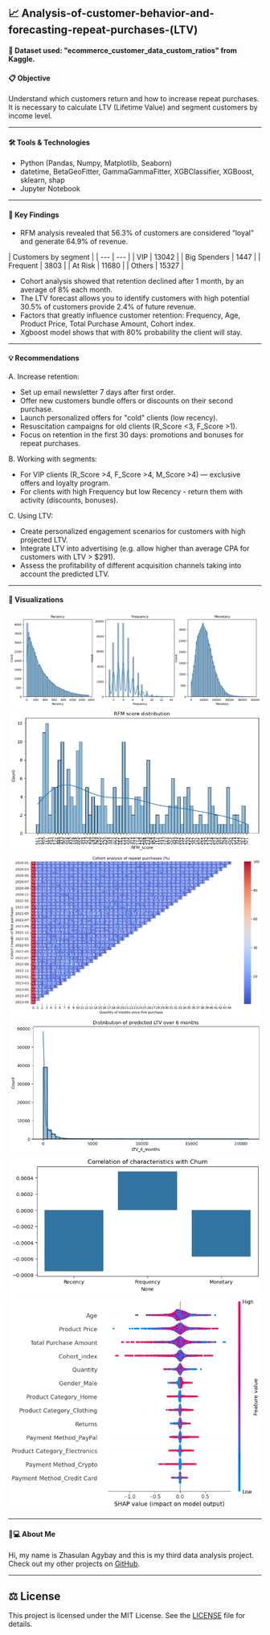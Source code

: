 ## 📈 Analysis-of-customer-behavior-and-forecasting-repeat-purchases-(LTV)

#### 🧾 Dataset used: "ecommerce_customer_data_custom_ratios" from Kaggle.

#### 📋 Objective
Understand which customers return and how to increase repeat purchases. It is necessary to calculate LTV (Lifetime Value) and segment customers by income level.

---

#### 🛠️ Tools & Technologies
- Python (Pandas, Numpy, Matplotlib, Seaborn)
- datetime, BetaGeoFitter, GammaGammaFitter, XGBClassifier, XGBoost, sklearn, shap
- Jupyter Notebook

---

#### 🔬 Key Findings
- RFM analysis revealed that 56.3% of customers are considered “loyal” and generate 64.9% of revenue.
  
| Customers by segment |
| --- | --- |
| VIP | 13042 |
| Big Spenders | 1447 |
| Frequent | 3803 |
| At Risk | 11680 |
| Others | 15327 |
  
- Cohort analysis showed that retention declined after 1 month, by an average of 8% each month.
- The LTV forecast allows you to identify customers with high potential 30.5% of customers provide 2.4% of future revenue.
- Factors that greatly influence customer retention: Frequency, Age, Product Price, Total Purchase Amount, Cohort index.
- Xgboost model shows that with 80% probability the client will stay.

---

#### 💡 Recommendations
A. Increase retention:
- Set up email newsletter 7 days after first order.
- Offer new customers bundle offers or discounts on their second purchase.
- Launch personalized offers for "cold" clients (low recency).
- Resuscitation campaigns for old clients (R_Score <3, F_Score >1).
- Focus on retention in the first 30 days: promotions and bonuses for repeat purchases.

B. Working with segments:
- For VIP clients (R_Score >4, F_Score >4, M_Score >4) — exclusive offers and loyalty program.
- For clients with high Frequency but low Recency - return them with activity (discounts, bonuses).

C. Using LTV:
- Create personalized engagement scenarios for customers with high projected LTV.
- Integrate LTV into advertising (e.g. allow higher than average CPA for customers with LTV > $291).
- Assess the profitability of different acquisition channels taking into account the predicted LTV.

---

#### 📸 Visualizations
![RFM analysis](img/Visualization_of_RFM_analysis.png)
![RFM score distribution](img/RFM_score_distribution.png)
![Cohort analysis](img/Cohort_analysis_of_repeat_purchases.png)
![LTV over 6 months](img/Distribution_of_predicted_LTV_over_6_months.png)
![Correlation of characteristics with Churn](img/Correlation_of_characteristics_with_Churn.png)
![SHAP analysis](img/SHAP_analysis.png)

---

#### 👨💻 About Me
Hi, my name is Zhasulan Agybay and this is my third data analysis project. Check out my other projects on [GitHub](https://github.com/Zhasulan-Agybay).

---

## ⚖️ License
This project is licensed under the MIT License. See the [LICENSE](./LICENSE) file for details.
